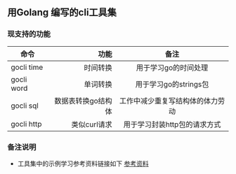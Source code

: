 ## 用Golang 编写的cli工具集

### 现支持的功能

| 命令        | 功能  |  备注  |
| --------   | -----:  | :----:  |
| gocli time     | 时间转换   |   用于学习go的时间处理    |
| gocli word       |   单词转换   |   用于学习go的strings包   |
| gocli sql       |    数据表转换go结构体  |  工作中减少重复写结构体的体力劳动  |
| gocli http       |    类似curl请求  |  用于学习封装http包的请求方式 |


### 备注说明

- 工具集中的示例学习参考资料链接如下
 [参考资料](https://item.jd.com/12685249.html)
